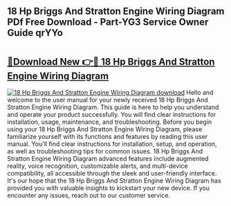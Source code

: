## 18 Hp Briggs And Stratton Engine Wiring Diagram PDf Free Download - Part-YG3 Service Owner Guide qrYYo

# <h2><a href="http://dfhj5u.blite.top/?on=18+Hp+Briggs+And+Stratton+Engine+Wiring+Diagram">🔗Download New 👉🔴 18 Hp Briggs And Stratton Engine Wiring Diagram</a></h2>

[![18 Hp Briggs And Stratton Engine Wiring Diagram download](https://i.imgur.com/lujVjoI.png)](http://dfhj5u.blite.top/?on=18+Hp+Briggs+And+Stratton+Engine+Wiring+Diagram)
Hello and welcome to the user manual for your newly received 18 Hp Briggs And Stratton Engine Wiring Diagram. This guide is here to help you understand and operate your product successfully. You will find clear instructions for installation, usage, maintenance, and troubleshooting. Before you begin using your 18 Hp Briggs And Stratton Engine Wiring Diagram, please familiarize yourself with its functions and features by reading this user manual. You'll find clear instructions for installation, setup, and operation, as well as troubleshooting tips for common issues. 18 Hp Briggs And Stratton Engine Wiring Diagram advanced features include augmented reality, voice recognition, customizable alerts, and multi-device compatibility, all accessible through the sleek and user-friendly interface. It's our hope that the 18 Hp Briggs And Stratton Engine Wiring Diagram has provided you with valuable insights to kickstart your new device. If you encounter any issues, reach out to our customer service.
